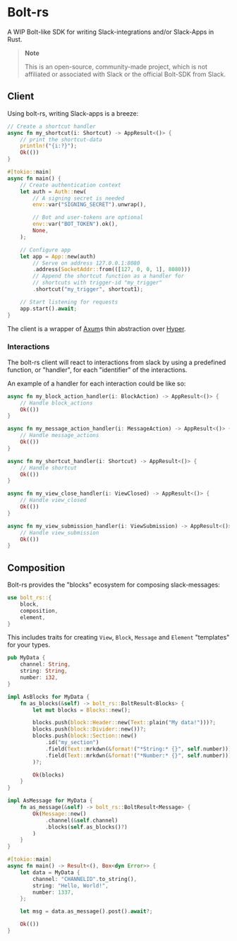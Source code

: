# Bolt-rs

A WIP Bolt-like SDK for writing Slack-integrations and/or Slack-Apps in Rust.

> **Note**
>
>This is an open-source, community-made project, which is not affiliated or associated with Slack or the official Bolt-SDK from Slack.

## Client
Using bolt-rs, writing Slack-apps is a breeze:
```rust
// Create a shortcut handler
async fn my_shortcut(i: Shortcut) -> AppResult<()> {
    // print the shortcut-data
    println!("{i:?}");
    Ok(())
}

#[tokio::main]
async fn main() {
    // Create authentication context
    let auth = Auth::new(
        // A signing secret is needed
        env::var("SIGNING_SECRET").unwrap(), 

        // Bot and user-tokens are optional
        env::var("BOT_TOKEN").ok(), 
        None,
    );

    // Configure app
    let app = App::new(auth)
        // Serve on address 127.0.0.1:8080
        .address(SocketAddr::from(([127, 0, 0, 1], 8080)))
        // Append the shortcut function as a handler for 
        // shortcuts with trigger-id "my_trigger"
        .shortcut("my_trigger", shortcut1);

    // Start listening for requests
    app.start().await;
}
```

The client is a wrapper of [Axum](https://github.com/tokio-rs/axum)s thin abstraction over [Hyper](https://github.com/hyperium/hyper).

### Interactions
The bolt-rs client will react to interactions from slack by using a predefined function, or "handler", for each "identifier" of the interactions.

An example of a handler for each interaction could be like so:
```rust 
async fn my_block_action_handler(i: BlockAction) -> AppResult<()> {
    // Handle block_actions
    Ok(())
}

async fn my_message_action_handler(i: MessageAction) -> AppResult<()> {
    // Handle message_actions
    Ok(())
}

async fn my_shortcut_handler(i: Shortcut) -> AppResult<()> {
    // Handle shortcut
    Ok(())
}

async fn my_view_close_handler(i: ViewClosed) -> AppResult<()> {
    // Handle view_closed
    Ok(())
}

async fn my_view_submission_handler(i: ViewSubmission) -> AppResult<()> {
    // Handle view_submission
    Ok(())
}
```



## Composition
Bolt-rs provides the "blocks" ecosystem for composing slack-messages:
```rust
use bolt_rs::{
    block, 
    composition,
    element,
}
```


This includes traits for creating `View`, `Block`, `Message` and `Element` "templates" for your types.
```rust
pub MyData {
    channel: String,
    string: String,
    number: i32,
}

impl AsBlocks for MyData {
    fn as_blocks(&self) -> bolt_rs::BoltResult<Blocks> {
        let mut blocks = Blocks::new();

        blocks.push(block::Header::new(Text::plain("My data!")))?;
        blocks.push(block::Divider::new())?;
        blocks.push(block::Section::new()
            .id("my_section")
            .field(Text::mrkdwn(&format!("*String:* {}", self.number)))
            .field(Text::mrkdwn(&format!("*Number:* {}", self.number)))
        )?;

        Ok(blocks)
    }
}

impl AsMessage for MyData {
    fn as_message(&self) -> bolt_rs::BoltResult<Message> {
        Ok(Message::new()
            .channel(&self.channel)
            .blocks(self.as_blocks()?)
        )
    }
}

#[tokio::main]
async fn main() -> Result<(), Box<dyn Error>> {
    let data = MyData {
        channel: "CHANNELID".to_string(),
        string: "Hello, World!",
        number: 1337,
    };

    let msg = data.as_message().post().await?;

    Ok(())
}
```